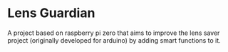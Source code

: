 # Lens Guardian
A project based on raspberry pi zero that aims to improve the lens saver project (originally developed for arduino) by adding smart functions to it.
